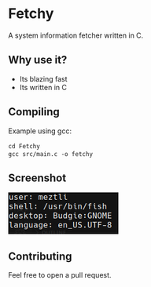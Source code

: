 # Fetchy
A system information fetcher written in C.

## Why use it?
- Its blazing fast
- Its written in C

## Compiling
Example using gcc:
```
cd Fetchy
gcc src/main.c -o fetchy
```

## Screenshot
![Screenshot](images/fetchy%20screenshot.png)

## Contributing
Feel free to open a pull request.